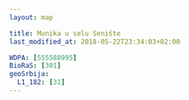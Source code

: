 ```yaml
---
layout: map

title: Munika u selu Senište
last_modified_at: 2018-05-22T23:34:03+02:00

WDPA: [555588995]
BioRaS: [301]
geoSrbija:
  L1_182: [31]
---
```

